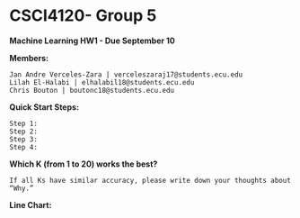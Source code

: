 # CSCI4120- Group 5
**Machine Learning HW1 - Due September 10**

**Members:** 

	Jan Andre Verceles-Zara | verceleszaraj17@students.ecu.edu
	Lilah El-Halabi | elhalabil18@students.ecu.edu
	Chris Bouton | boutonc18@students.ecu.edu
  
**Quick Start Steps:**
	
	Step 1: 
	Step 2: 
	Step 3:
	Step 4:

**Which K (from 1 to 20) works the best?**
	
	If all Ks have similar accuracy, please write down your thoughts about “Why.”

**Line Chart:**
